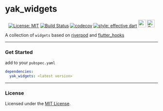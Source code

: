 # yak_widgets
<p align="center">
    <a href="https://opensource.org/licenses/MIT"><img src="https://img.shields.io/badge/license-MIT-blue.svg" alt="License: MIT"></a>
    <a href="https://github.com/iapicca/yak_packages/actions"><img src="https://github.com/iapicca/yak_packages/workflows/workflow/badge.svg" alt="Build Status"></a>
    <a href="https://codecov.io/gh/iapicca/yak_packages"><img src="https://codecov.io/gh/iapicca/yak_packages/branch/master/graph/badge.svg" alt="codecov"></a>
    <a href="https://pub.dev/packages/effective_dart"><img src="https://img.shields.io/badge/style-effective_dart-40c4ff.svg" alt="style: effective dart"></a>
      <a href="https://github.com/invertase/melos" target="_blank"><img src="https://img.shields.io/badge/maintained%20with-melos-f700ff.svg?style=flat-square" alt="melos" height="25px"></a>
    <a href="https://www.buymeacoffee.com/yakforward" target="_blank"><img src="https://cdn.buymeacoffee.com/buttons/default-orange.png" alt="Buy Me A Coffee" height="25px"></a>
<p align="center">



A collection of `widgets` based on [riverpod] and [flutter_hooks]

---

### Get Started

add to your `pubspec.yaml`

```yaml
dependencies: 
  yak_widgets: <latest version>
```
---


### License

Licensed under the [MIT License](LICENSE).

[riverpod]: https://pub.dev/packages/riverpod
[flutter_hooks]: https://pub.dev/packages/flutter_hooks